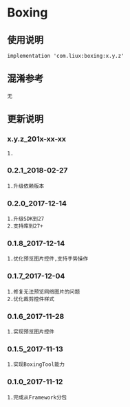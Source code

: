 Boxing
===

使用说明
---
```
implementation 'com.liux:boxing:x.y.z'
```

混淆参考
---
```
无
```

更新说明
---
### x.y.z_201x-xx-xx
    1.

### 0.2.1_2018-02-27
    1.升级依赖版本

### 0.2.0_2017-12-14
    1.升级SDK到27
    2.支持库到27+

### 0.1.8_2017-12-14
    1.优化预览图片控件,支持手势操作

### 0.1.7_2017-12-04
    1.修复无法预览网络图片的问题
    2.优化裁剪控件样式

### 0.1.6_2017-11-28
    1.实现预览图片控件

### 0.1.5_2017-11-13
    1.实现BoxingTool能力

### 0.1.0_2017-11-12
    1.完成从Framework分包